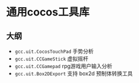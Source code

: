 
# 通用cocos工具库

## 大纲
- `gcc.uit.CocosTouchPad` 手势分析
- `gcc.uit.CCGameStick` 虚拟摇杆
- `gcc.uit.CCGamepad` rpg游戏用户输入分析
- `gcc.uit.Box2DExport` 支持 box2d 预制体转换工具
